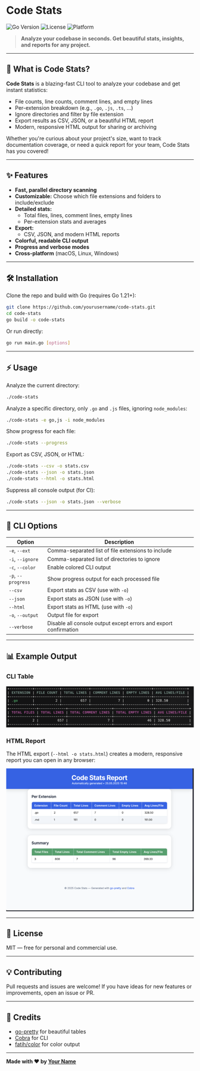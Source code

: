 # Code Stats

![Go Version](https://img.shields.io/badge/Go-1.21%2B-blue?logo=go)
![License](https://img.shields.io/badge/license-MIT-green)
![Platform](https://img.shields.io/badge/platform-macOS%20%7C%20Linux%20%7C%20Windows-lightgrey)

> **Analyze your codebase in seconds. Get beautiful stats, insights, and reports for any project.**

---

## 🚀 What is Code Stats?

**Code Stats** is a blazing-fast CLI tool to analyze your codebase and get instant statistics:

- File counts, line counts, comment lines, and empty lines
- Per-extension breakdown (e.g., `.go`, `.js`, `.ts`, ...)
- Ignore directories and filter by file extension
- Export results as CSV, JSON, or a beautiful HTML report
- Modern, responsive HTML output for sharing or archiving

Whether you're curious about your project's size, want to track documentation coverage, or need a quick report for your team, Code Stats has you covered!

---

## ✨ Features

- **Fast, parallel directory scanning**
- **Customizable:** Choose which file extensions and folders to include/exclude
- **Detailed stats:**
  - Total files, lines, comment lines, empty lines
  - Per-extension stats and averages
- **Export:**
  - CSV, JSON, and modern HTML reports
- **Colorful, readable CLI output**
- **Progress and verbose modes**
- **Cross-platform** (macOS, Linux, Windows)

---

## 🛠️ Installation

Clone the repo and build with Go (requires Go 1.21+):

```sh
git clone https://github.com/yourusername/code-stats.git
cd code-stats
go build -o code-stats
```

Or run directly:

```sh
go run main.go [options]
```

---

## ⚡ Usage

Analyze the current directory:

```sh
./code-stats
```

Analyze a specific directory, only `.go` and `.js` files, ignoring `node_modules`:

```sh
./code-stats -e go,js -i node_modules
```

Show progress for each file:

```sh
./code-stats --progress
```

Export as CSV, JSON, or HTML:

```sh
./code-stats --csv -o stats.csv
./code-stats --json -o stats.json
./code-stats --html -o stats.html
```

Suppress all console output (for CI):

```sh
./code-stats --json -o stats.json --verbose
```

---

## 🧩 CLI Options

| Option                | Description                                                      |
|-----------------------|------------------------------------------------------------------|
| `-e`, `--ext`         | Comma-separated list of file extensions to include                |
| `-i`, `--ignore`      | Comma-separated list of directories to ignore                     |
| `-c`, `--color`       | Enable colored CLI output                                         |
| `-p`, `--progress`    | Show progress output for each processed file                      |
| `--csv`               | Export stats as CSV (use with `-o`)                               |
| `--json`              | Export stats as JSON (use with `-o`)                              |
| `--html`              | Export stats as HTML (use with `-o`)                              |
| `-o`, `--output`      | Output file for export                                            |
| `--verbose`           | Disable all console output except errors and export confirmation   |

---

## 📊 Example Output

### CLI Table

![ASCII Table Report Screenshot](./screenshots/report_table.png)

### HTML Report

The HTML export (`--html -o stats.html`) creates a modern, responsive report you can open in any browser:

![HTML Report Screenshot](./screenshots/report.png)

---

## 📝 License

MIT — free for personal and commercial use.

---

## 💡 Contributing

Pull requests and issues are welcome! If you have ideas for new features or improvements, open an issue or PR.

---

## 🙏 Credits

- [go-pretty](https://github.com/jedib0t/go-pretty) for beautiful tables
- [Cobra](https://github.com/spf13/cobra) for CLI
- [fatih/color](https://github.com/fatih/color) for color output

---

**Made with ❤️ by [Your Name](https://github.com/yourusername)** 